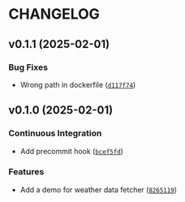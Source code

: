 # CHANGELOG


## v0.1.1 (2025-02-01)

### Bug Fixes

- Wrong path in dockerfile
  ([`d117f74`](https://github.com/JunzhongLin/apiutils-johndemo2/commit/d117f74eb098502545bef877dbcd14141540ad24))


## v0.1.0 (2025-02-01)

### Continuous Integration

- Add precommit hook
  ([`bcef5fd`](https://github.com/JunzhongLin/apiutils-johndemo2/commit/bcef5fda30ef36eec3c36e89a6d445cb4cdd46a6))

### Features

- Add a demo for weather data fetcher
  ([`8265119`](https://github.com/JunzhongLin/apiutils-johndemo2/commit/8265119d9055a76cf51f1368a31b9caed1926bee))
